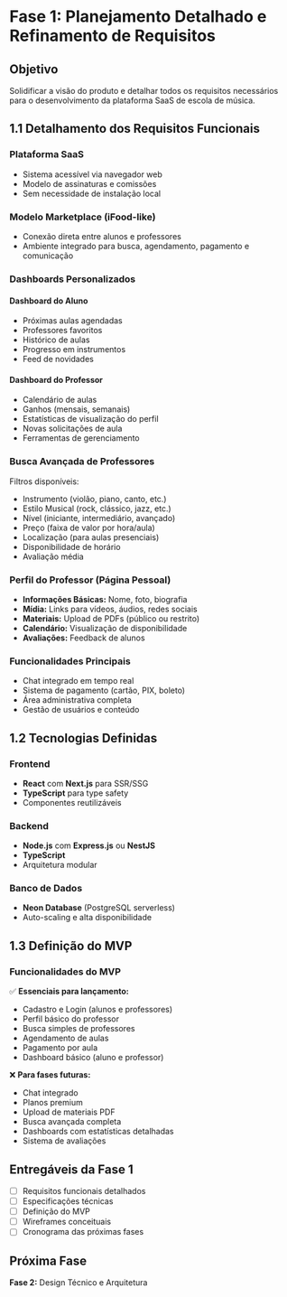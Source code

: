 # Fase 1: Planejamento Detalhado e Refinamento de Requisitos

## Objetivo
Solidificar a visão do produto e detalhar todos os requisitos necessários para o desenvolvimento da plataforma SaaS de escola de música.

## 1.1 Detalhamento dos Requisitos Funcionais

### Plataforma SaaS
- Sistema acessível via navegador web
- Modelo de assinaturas e comissões
- Sem necessidade de instalação local

### Modelo Marketplace (iFood-like)
- Conexão direta entre alunos e professores
- Ambiente integrado para busca, agendamento, pagamento e comunicação

### Dashboards Personalizados

#### Dashboard do Aluno
- Próximas aulas agendadas
- Professores favoritos
- Histórico de aulas
- Progresso em instrumentos
- Feed de novidades

#### Dashboard do Professor
- Calendário de aulas
- Ganhos (mensais, semanais)
- Estatísticas de visualização do perfil
- Novas solicitações de aula
- Ferramentas de gerenciamento

### Busca Avançada de Professores
Filtros disponíveis:
- Instrumento (violão, piano, canto, etc.)
- Estilo Musical (rock, clássico, jazz, etc.)
- Nível (iniciante, intermediário, avançado)
- Preço (faixa de valor por hora/aula)
- Localização (para aulas presenciais)
- Disponibilidade de horário
- Avaliação média

### Perfil do Professor (Página Pessoal)
- **Informações Básicas:** Nome, foto, biografia
- **Mídia:** Links para vídeos, áudios, redes sociais
- **Materiais:** Upload de PDFs (público ou restrito)
- **Calendário:** Visualização de disponibilidade
- **Avaliações:** Feedback de alunos

### Funcionalidades Principais
- Chat integrado em tempo real
- Sistema de pagamento (cartão, PIX, boleto)
- Área administrativa completa
- Gestão de usuários e conteúdo

## 1.2 Tecnologias Definidas

### Frontend
- **React** com **Next.js** para SSR/SSG
- **TypeScript** para type safety
- Componentes reutilizáveis

### Backend
- **Node.js** com **Express.js** ou **NestJS**
- **TypeScript**
- Arquitetura modular

### Banco de Dados
- **Neon Database** (PostgreSQL serverless)
- Auto-scaling e alta disponibilidade

## 1.3 Definição do MVP

### Funcionalidades do MVP
✅ **Essenciais para lançamento:**
- Cadastro e Login (alunos e professores)
- Perfil básico do professor
- Busca simples de professores
- Agendamento de aulas
- Pagamento por aula
- Dashboard básico (aluno e professor)

❌ **Para fases futuras:**
- Chat integrado
- Planos premium
- Upload de materiais PDF
- Busca avançada completa
- Dashboards com estatísticas detalhadas
- Sistema de avaliações

## Entregáveis da Fase 1
- [ ] Requisitos funcionais detalhados
- [ ] Especificações técnicas
- [ ] Definição do MVP
- [ ] Wireframes conceituais
- [ ] Cronograma das próximas fases

## Próxima Fase
**Fase 2:** Design Técnico e Arquitetura